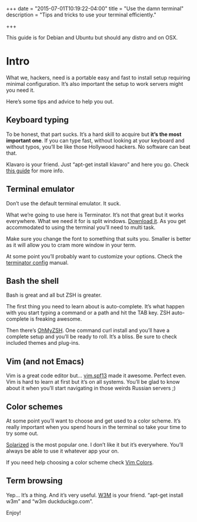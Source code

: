 +++
date = "2015-07-01T10:19:22-04:00"
title = "Use the damn terminal"
description = "Tips and tricks to use your terminal efficiently."

+++

This guide is for Debian and Ubuntu but should any distro and on OSX.

# Intro

What we, hackers, need is a portable easy and fast to install setup requiring minimal configuration. It’s also important the setup to work servers might you need it.

Here’s some tips and advice to help you out.

## Keyboard typing

To be honest, that part sucks. It’s a hard skill to acquire but **it’s the most important one**. If you can type fast, without looking at your keyboard and without typos, you’ll be like those Hollywood hackers. No software can beat that.

Klavaro is your friend. Just “apt-get install klavaro” and here you go. Check [this guide](http://www.hecticgeek.com/2011/10/a-typing-tutor-for-ubuntu-linux-klavaro/) for more info.

## Terminal emulator

Don’t use the default terminal emulator. It suck.

What we’re going to use here is Terminator. It’s not that great but it works everywhere. What we need it for is split windows. [Download it](http://gnometerminator.blogspot.ca/p/introduction.html). As you get accommodated to using the terminal you’ll need to multi task.

Make sure you change the font to something that suits you. Smaller is better as it will allow you to cram more window in your term.

At some point you’ll probably want to customize your options. Check the [terminator config](http://linux.die.net/man/5/terminator_config) manual.

## Bash the shell

Bash is great and all but ZSH is greater.

The first thing you need to learn about is auto-complete. It’s what happen with you start typing a command or a path and hit the TAB key. ZSH auto-complete is freaking awesome.

Then there’s [OhMyZSH](http://ohmyz.sh). One command curl install and you’ll have a complete setup and you’ll be ready to roll. It’s a bliss. Be sure to check included themes and plug-ins.

## Vim (and not Emacs)

Vim is a great code editor but... [vim.spf13](http://vim.spf3.com) made it awesome. Perfect even. Vim is hard to learn at first but it’s on all systems. You’ll be glad to know about it when you’ll start navigating in those weirds Russian servers ;)

## Color schemes

At some point you’ll want to choose and get used to a color scheme. It’s really important when you spend hours in the terminal so take your time to try some out.

[Solarized](http://ethanschoonover.com/solarized) is the most popular one. I don’t like it but it’s everywhere. You’ll always be able to use it whatever app your on.

If you need help choosing a color scheme check [Vim Colors](https://vimcolors.com).

## Term browsing

Yep... It’s a thing. And it’s very useful. [W3M](http://w3m.sourceforge.net/) is your friend. “apt-get install w3m” and “w3m duckduckgo.com”.

Enjoy!

